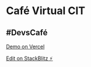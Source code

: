 # Café Virtual CIT
## #DevsCafé

[Demo on Vercel](https://cafevirtualcit.vercel.app)

[Edit on StackBlitz ⚡️](https://stackblitz.com/edit/node-merdjd)
